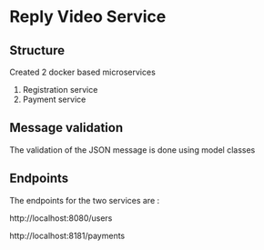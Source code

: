 # Reply Video Service

## Structure

Created 2 docker based microservices
1. Registration service
2. Payment service

## Message validation
The validation of the JSON message is done using model classes

## Endpoints
The endpoints for the two services are :

http://localhost:8080/users

http://localhost:8181/payments